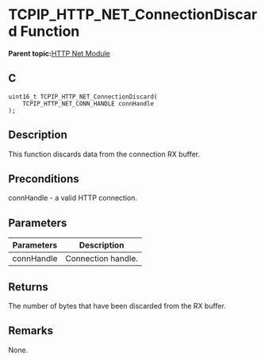 # TCPIP\_HTTP\_NET\_ConnectionDiscard Function

**Parent topic:**[HTTP Net Module](GUID-4EFEB885-ECF8-44B5-8F23-1D05952E1845.md)

## C

```
uint16_t TCPIP_HTTP_NET_ConnectionDiscard(
    TCPIP_HTTP_NET_CONN_HANDLE connHandle
);
```

## Description

This function discards data from the connection RX buffer.

## Preconditions

connHandle - a valid HTTP connection.

## Parameters

|Parameters|Description|
|----------|-----------|
|connHandle|Connection handle.|

## Returns

The number of bytes that have been discarded from the RX buffer.

## Remarks

None.

